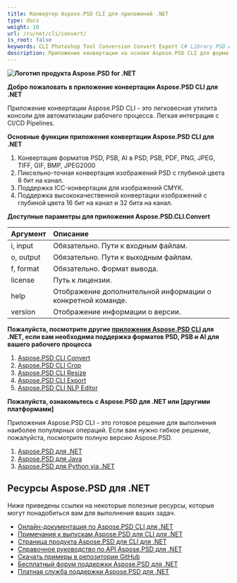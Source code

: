 ```yaml
---
title: Конвертор Aspose.PSD CLI для приложений .NET
type: docs
weight: 10
url: /ru/net/cli/convert/
is_root: false
keywords: CLI Photoshop Tool Conversion Convert Export C# Library PSD API
description: Приложение конвертации на основе Aspose.PSD CLI для форматов файлов PSD, PSB и AI. Автоматизация CI/CD без написания кода. Поддерживает конвертацию из PSD, PSB, AI в PDF, TIFF, JPEG, JPEG2000, PNG, GIF и BMP. Для работы не требуется установленный Adobe Photoshop или Adobe Illustrator, может запускаться из консоли без дополнительного кода.
---
```


**![Логотип продукта Aspose.PSD for .NET](home_1.png)**

**Добро пожаловать в приложение конвертации Aspose.PSD CLI для .NET**

Приложение конвертации Aspose.PSD CLI - это легковесная утилита консоли для автоматизации рабочего процесса. Легкая интеграция с CI/CD Pipelines.

**Основные функции приложения конвертации Aspose.PSD CLI для .NET**

1. Конвертация форматов PSD, PSB, AI в PSD, PSB, PDF, PNG, JPEG, TIFF, GIF, BMP, JPEG2000
2. Пиксельно-точная конвертация изображений PSD с глубиной цвета 8 бит на канал.
3. Поддержка ICC-конвертации для изображений CMYK.
4. Поддержка высококачественной конвертации изображений с глубиной цвета 16 бит на канал и 32 бита на канал.

**Доступные параметры для приложения Aspose.PSD.CLI.Convert**

| **Аргумент** | **Описание**                                        |
|:-------------|:-------------------------------------------------------|
| i, input     | Обязательно. Пути к входным файлам.                        |
| o, output    | Обязательно. Пути к выходным файлам.                         |
| f, format    | Обязательно. Формат вывода.                               |
| license      | Путь к лицензии.                                   |
| help         | Отображение дополнительной информации о конкретной команде.        |
| version      | Отображение информации о версии.                           |


**Пожалуйста, посмотрите другие [приложения Aspose.PSD CLI](https://docs.aspose.com/psd/net/cli) для .NET, если вам необходима поддержка форматов PSD, PSB и AI для вашего рабочего процесса**

1. [Aspose.PSD CLI Convert](/ru/psd/net/cli/convert)
2. [Aspose.PSD CLI Crop](/ru/psd/net/cli/crop)
3. [Aspose.PSD CLI Resize](/ru/psd/net/cli/resize)
4. [Aspose.PSD CLI Export](/ru/psd/net/cli/export)
5. [Aspose.PSD CLI NLP Editor](/ru/psd/net/cli/nlp-editor)

**Пожалуйста, ознакомьтесь с Aspose.PSD для .NET или [другими платформами]**

Приложения Aspose.PSD CLI - это готовое решение для выполнения наиболее популярных операций. Если вам нужно гибкое решение, пожалуйста, посмотрите полную версию Aspose.PSD.

1. [Aspose.PSD для .NET](https://releases.aspose.com/psd/net/)
2. [Aspose.PSD для Java](https://releases.aspose.com/psd/java/) 
3. [Aspose.PSD для Python via .NET](https://releases.aspose.com/psd/python-net/)

## **Ресурсы Aspose.PSD для .NET**

Ниже приведены ссылки на некоторые полезные ресурсы, которые могут понадобиться вам для выполнения ваших задач.

- [Онлайн-документация по Aspose.PSD CLI для .NET](/ru/psd/net/cli/convert)
- [Примечания к выпускам Aspose.PSD для CLI для .NET](/ru/psd/net/cli/convert/release-notes/)
- [Страница продукта Aspose.PSD для CLI для .NET](https://products.aspose.com/psd/net/cli)
- [Справочное руководство по API Aspose.PSD для .NET](https://reference.aspose.com/net/psd)
- [Скачать примеры в репозитории GitHub](https://github.com/aspose-psd/CLI-Applications)
- [Бесплатный форум поддержки Aspose.PSD для .NET](https://forum.aspose.com/c/psd)
- [Платная служба поддержки Aspose.PSD для .NET](https://helpdesk.aspose.com/)

